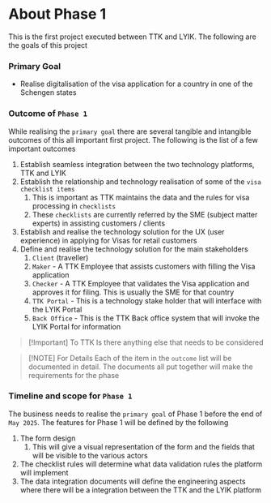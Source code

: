 # About Phase 1
This is the first project executed between TTK and LYIK. The following are the goals of this project
### Primary Goal
- Realise digitalisation of the visa application for a country in one of the Schengen states
### Outcome of `Phase 1`
While realising the `primary goal` there are several tangible and intangible outcomes of this all important first project. The following is the list of a few important outcomes
1. Establish seamless integration between the two technology platforms, TTK and LYIK
2. Establish the relationship and technology realisation of some of the `visa checklist items`
	1. This is important as TTK maintains the data and the rules for visa processing in `checklists`
	2. These `checklists` are currently referred by the SME (subject matter experts) in assisting customers / clients
3. Establish and realise the technology solution for the UX (user experience) in applying for Visas for retail customers
4. Define and realise the technology solution for the main stakeholders
	1. `Client` (traveller)
	2. `Maker` - A TTK Employee that assists customers with filling the Visa application
	3. `Checker` - A TTK Employee that validates the Visa application and approves it for filing. This is usually the SME for that country
	4. `TTK Portal` - This is a technology stake holder that will interface with the LYIK Portal
	5. `Back Office` - This is the TTK Back office system that will invoke the LYIK Portal for information

> [!Important] To TTK
> Is there anything else that needs to be considered

> [!NOTE] For Details
> Each of the item in the `outcome` list will be documented in detail. The documents all put together will make the requirements for the phase


### Timeline and scope for `Phase 1`
The business needs to realise the `primary goal` of Phase 1 before the end of `May 2025`. The features for Phase 1 will be defined by the following
1. The form design
	1. This will give a visual representation of the form and the fields that will be visible to the various actors
2. The checklist rules will determine what data validation rules the platform will implement
3. The data integration documents will define the engineering aspects where there will be a integration between the TTK and the LYIK platform